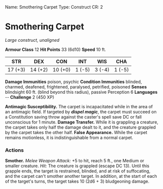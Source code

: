 Name: Smothering Carpet
Type: Construct
CR: 2

# Smothering Carpet
_Large construct, unaligned_

**Armour Class** 12
**Hit Points** 33 (6d10)
**Speed** 10 ft.

| STR      | DEX     | CON      | INT     | WIS     | CHA     |
|----------|---------|----------|---------|---------|---------|
| 17 (+3)  | 14 (+2) | 10 (+0)  | 1 (-5)  | 3 (-4)  | 1 (-5)  |

**Damage Immunities** poison, psychic
**Condition Immunities** blinded, charmed, deafened, frightened, paralysed, petrified, poisoned
**Senses** blindsight 60 ft. (blind beyond this radius), passive Perception 6
**Languages** --
**Challenge** 2 (450 XP)

**Antimagic Susceptibility.** The carpet is incapacitated while in the area of an antimagic field. If targeted by **_dispel magic_**, the carpet must succeed on a Constitution saving throw against the caster's spell save DC or fall unconscious for 1 minute.
**Damage Transfer.** While it is grappling a creature, the carpet takes only half the damage dealt to it, and the creature grappled by the carpet takes the other half.
**False Appearance.** While the carpet remains motionless, it is indistinguishable from a normal carpet.

### Actions 
**Smother.** _Melee Weapon Attack:_ +5 to hit, reach 5 ft., one Medium or smaller creature. _Hit:_ The creature is grappled (escape DC 13). Until this grapple ends, the target is restrained, blinded, and at risk of suffocating, and the carpet can't smother another target. In addition, at the start of each of the target's turns, the target takes 10 (2d6 + 3) bludgeoning damage.